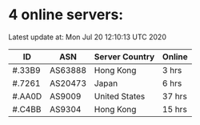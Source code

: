 # 4 online servers:

Latest update at: Mon Jul 20 12:10:13 UTC 2020

| ID | ASN | Server Country | Online |
| -- | --- | -------------- | ------ |
| #.33B9 | AS63888 | Hong Kong | 3 hrs |
| #.7261 | AS20473 | Japan | 6 hrs |
| #.AA0D | AS9009 | United States | 37 hrs |
| #.C4BB | AS9304 | Hong Kong | 15 hrs |

